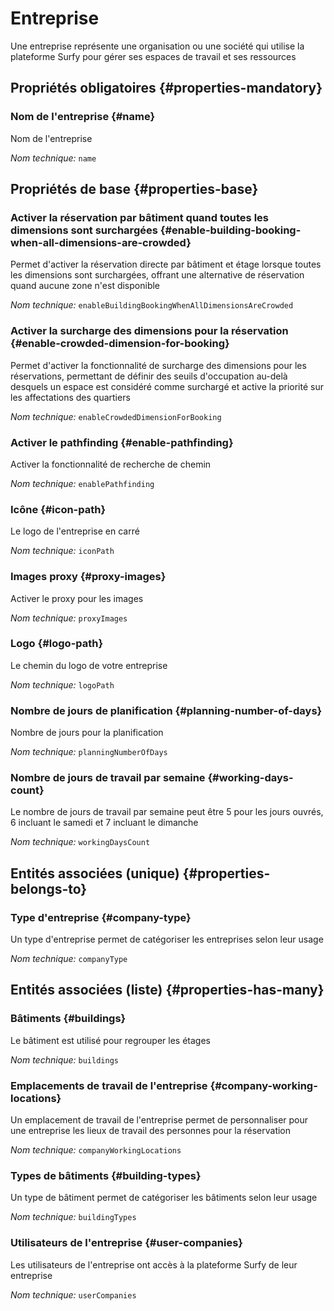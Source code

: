 # Entreprise
<!--- THIS FILE IS GENERATED PLEASE DO NOT EDIT IT DIRECTLY --->

Une entreprise représente une organisation ou une société qui utilise la plateforme Surfy pour gérer ses espaces de travail et ses ressources

<OH code="company"/>




## Propriétés obligatoires {#properties-mandatory}
    
### Nom de l'entreprise {#name}

Nom de l'entreprise

*Nom technique:* ```name```
<PH code="company:name"/>

    


## Propriétés de base {#properties-base}
    
### Activer la réservation par bâtiment quand toutes les dimensions sont surchargées {#enable-building-booking-when-all-dimensions-are-crowded}

Permet d'activer la réservation directe par bâtiment et étage lorsque toutes les dimensions sont surchargées, offrant une alternative de réservation quand aucune zone n'est disponible

*Nom technique:* ```enableBuildingBookingWhenAllDimensionsAreCrowded```
<PH code="company:enableBuildingBookingWhenAllDimensionsAreCrowded"/>

### Activer la surcharge des dimensions pour la réservation {#enable-crowded-dimension-for-booking}

Permet d'activer la fonctionnalité de surcharge des dimensions pour les réservations, permettant de définir des seuils d'occupation au-delà desquels un espace est considéré comme surchargé et active la priorité sur les affectations des quartiers

*Nom technique:* ```enableCrowdedDimensionForBooking```
<PH code="company:enableCrowdedDimensionForBooking"/>

### Activer le pathfinding {#enable-pathfinding}

Activer la fonctionnalité de recherche de chemin

*Nom technique:* ```enablePathfinding```
<PH code="company:enablePathfinding"/>

### Icône {#icon-path}

Le logo de l'entreprise en carré

*Nom technique:* ```iconPath```
<PH code="company:iconPath"/>

### Images proxy {#proxy-images}

Activer le proxy pour les images

*Nom technique:* ```proxyImages```
<PH code="company:proxyImages"/>

### Logo {#logo-path}

Le chemin du logo de votre entreprise

*Nom technique:* ```logoPath```
<PH code="company:logoPath"/>

### Nombre de jours de planification {#planning-number-of-days}

Nombre de jours pour la planification

*Nom technique:* ```planningNumberOfDays```
<PH code="company:planningNumberOfDays"/>

### Nombre de jours de travail par semaine {#working-days-count}

Le nombre de jours de travail par semaine peut être 5 pour les jours ouvrés, 6 incluant le samedi et 7 incluant le dimanche

*Nom technique:* ```workingDaysCount```
<PH code="company:workingDaysCount"/>

    

## Entités associées (unique) {#properties-belongs-to}

### Type d'entreprise {#company-type}

Un type d'entreprise permet de catégoriser les entreprises selon leur usage

*Nom technique:* ```companyType```
<PH code="company:companyType"/>


## Entités associées (liste) {#properties-has-many}

### Bâtiments {#buildings}

Le bâtiment est utilisé pour regrouper les étages

*Nom technique:* ```buildings```
<PH code="company:buildings"/>

### Emplacements de travail de l'entreprise {#company-working-locations}

Un emplacement de travail de l'entreprise permet de personnaliser pour une entreprise les lieux de travail des personnes pour la réservation

*Nom technique:* ```companyWorkingLocations```
<PH code="company:companyWorkingLocations"/>

### Types de bâtiments {#building-types}

Un type de bâtiment permet de catégoriser les bâtiments selon leur usage

*Nom technique:* ```buildingTypes```
<PH code="company:buildingTypes"/>

### Utilisateurs de l'entreprise {#user-companies}

Les utilisateurs de l'entreprise ont accès à la plateforme Surfy de leur entreprise

*Nom technique:* ```userCompanies```
<PH code="company:userCompanies"/>





